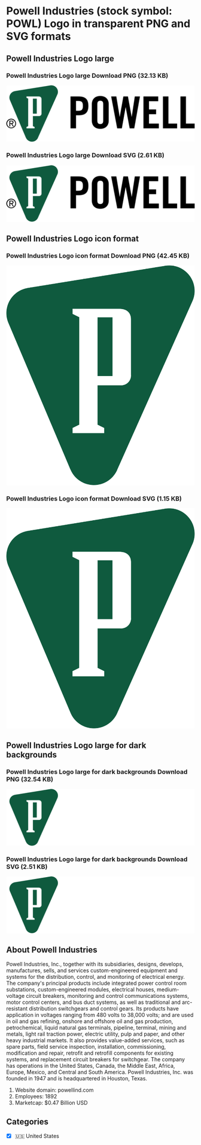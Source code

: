 # Powell Industries (stock symbol: POWL) Logo in transparent PNG and SVG formats

## Powell Industries Logo large

### Powell Industries Logo large Download PNG (32.13 KB)

![Powell Industries Logo large Download PNG (32.13 KB)](/img/orig/POWL_BIG-137c66ed.png)

### Powell Industries Logo large Download SVG (2.61 KB)

![Powell Industries Logo large Download SVG (2.61 KB)](/img/orig/POWL_BIG-9d7c6b4f.svg)

## Powell Industries Logo icon format

### Powell Industries Logo icon format Download PNG (42.45 KB)

![Powell Industries Logo icon format Download PNG (42.45 KB)](/img/orig/POWL-57c8fd5b.png)

### Powell Industries Logo icon format Download SVG (1.15 KB)

![Powell Industries Logo icon format Download SVG (1.15 KB)](/img/orig/POWL-f9ca161b.svg)

## Powell Industries Logo large for dark backgrounds

### Powell Industries Logo large for dark backgrounds Download PNG (32.54 KB)

![Powell Industries Logo large for dark backgrounds Download PNG (32.54 KB)](/img/orig/POWL_BIG.D-9b9b53ee.png)

### Powell Industries Logo large for dark backgrounds Download SVG (2.51 KB)

![Powell Industries Logo large for dark backgrounds Download SVG (2.51 KB)](/img/orig/POWL_BIG.D-4618d487.svg)

## About Powell Industries

Powell Industries, Inc., together with its subsidiaries, designs, develops, manufactures, sells, and services custom-engineered equipment and systems for the distribution, control, and monitoring of electrical energy. The company's principal products include integrated power control room substations, custom-engineered modules, electrical houses, medium-voltage circuit breakers, monitoring and control communications systems, motor control centers, and bus duct systems, as well as traditional and arc-resistant distribution switchgears and control gears. Its products have application in voltages ranging from 480 volts to 38,000 volts; and are used in oil and gas refining, onshore and offshore oil and gas production, petrochemical, liquid natural gas terminals, pipeline, terminal, mining and metals, light rail traction power, electric utility, pulp and paper, and other heavy industrial markets. It also provides value-added services, such as spare parts, field service inspection, installation, commissioning, modification and repair, retrofit and retrofill components for existing systems, and replacement circuit breakers for switchgear. The company has operations in the United States, Canada, the Middle East, Africa, Europe, Mexico, and Central and South America. Powell Industries, Inc. was founded in 1947 and is headquartered in Houston, Texas.

1. Website domain: powellind.com
2. Employees: 1892
3. Marketcap: $0.47 Billion USD


## Categories
- [x] 🇺🇸 United States
